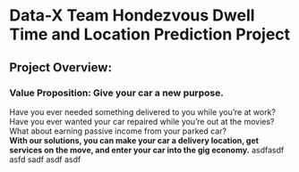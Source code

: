 # Data-X Team Hondezvous Dwell Time and Location Prediction Project
## Project Overview:
### Value Proposition: Give your car a new purpose.
Have you ever needed something delivered to you while you’re at work? Have you ever wanted your car repaired while you’re out at the movies? What about earning passive income from your parked car?\
**With our solutions, you can make your car a delivery location,  get services on the move, and enter your car into the gig economy.**
asdfasdf
asfd
sadf
asdf
asdf

